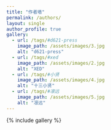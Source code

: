 ```yaml
---
title: "作者墙"
permalink: /authors/
layout: single
author_profile: true
gallery:
  - url: /tags/#d621-press
    image_path: /assets/images/3.jpg
    alt: "d621-press"
  - url: /tags/#xed
    image_path: /assets/images/2.jpg
    alt: "XED"
  - url: /tags/#小贤
    image_path: /assets/images/4.jpg
    alt: "十三小贤"
  - url: /tags/#凛远
    image_path: /assets/images/5.jpg
    alt: "凛远"
---
```


{% include gallery %}
